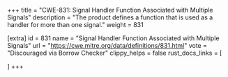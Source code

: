 +++
title = "CWE-831: Signal Handler Function Associated with Multiple Signals"
description	= "The product defines a function that is used as a handler for more than one signal."
weight = 831

[extra]
id = 831
name = "Signal Handler Function Associated with Multiple Signals"
url = "https://cwe.mitre.org/data/definitions/831.html"
vote = "Discouraged via Borrow Checker"
clippy_helps = false
rust_docs_links = [
	
]
+++

